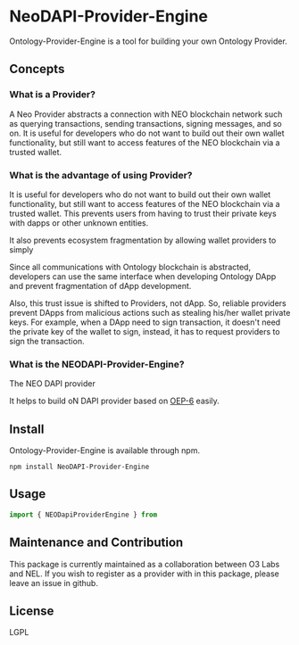 # NeoDAPI-Provider-Engine

Ontology-Provider-Engine is a tool for building your own Ontology Provider.

## Concepts

### What is a Provider?

A Neo Provider abstracts a connection with NEO blockchain network such as
querying transactions, sending transactions, signing messages, and so on. It is useful for developers who do not want to build out their own wallet functionality, but still want to access features of the NEO blockchain via a trusted wallet.


### What is the advantage of using Provider?

It is useful for developers who do not want to build out their own wallet functionality, but still want to access features of the NEO blockchain via a trusted wallet. This prevents users from having to trust their private keys with dapps or other unknown entities.

It also prevents ecosystem fragmentation by allowing wallet providers to simply

Since all communications with Ontology blockchain is abstracted, developers can use
the same interface when developing Ontology DApp and prevent fragmentation of dApp
development. 

Also, this trust issue is shifted to Providers, not dApp. So, reliable providers prevent
DApps from malicious actions such as stealing his/her wallet private keys. For example,
when a DApp need to sign transaction, it doesn't need the private key of the wallet to sign, 
instead, it has to request providers to sign the transaction.


### What is the NEODAPI-Provider-Engine?
The NEO DAPI provider

It helps to build oN DAPI provider based on 
[OEP-6](https://github.com/ontio/OEPs/blob/46bbf73958c40e2f4f6b76ce70216a0f6588e7ef/OEP-6/OEP-6.mediawiki) easily.


## Install

Ontology-Provider-Engine is available through npm.

```
npm install NeoDAPI-Provider-Engine
```

## Usage

```typescript
import { NEODapiProviderEngine } from 
```

## Maintenance and Contribution
This package is currently maintained as a collaboration between O3 Labs and NEL. If you wish to register as a provider with in this package, please leave an issue in github.

## License

LGPL